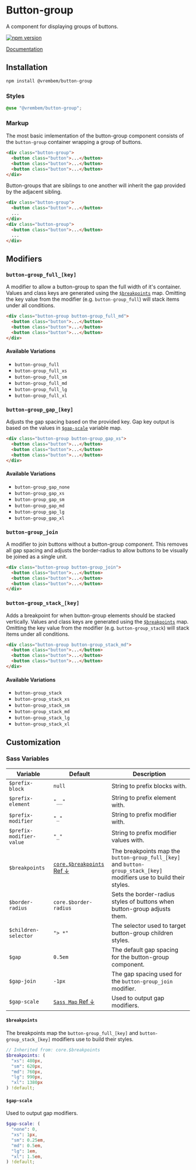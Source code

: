 # Button-group

A component for displaying groups of buttons.

[![npm version](https://img.shields.io/npm/v/%40vrembem%2Fbutton-group.svg)](https://www.npmjs.com/package/%40vrembem%2Fbutton-group)

[Documentation](https://vrembem.com/packages/button-group)

## Installation

```sh
npm install @vrembem/button-group
```

### Styles

```scss
@use "@vrembem/button-group";
```

### Markup

The most basic imlementation of the button-group component consists of the `button-group` container wrapping a group of buttons.

```html
<div class="button-group">
  <button class="button">...</button>
  <button class="button">...</button>
  <button class="button">...</button>
</div>
```

Button-groups that are siblings to one another will inherit the gap provided by the adjacent sibling.

```html
<div class="button-group">
  <button class="button">...</button>
  ...
</div>
<div class="button-group">
  <button class="button">...</button>
  ...
</div>
```

## Modifiers

### `button-group_full_[key]`

A modifier to allow a button-group to span the full width of it's container. Values and class keys are generated using the [`$breakpoints`](#breakpoints) map. Omitting the key value from the modifier (e.g. `button-group_full`) will stack items under all conditions.

```html
<div class="button-group button-group_full_md">
  <button class="button">...</button>
  <button class="button">...</button>
  <button class="button">...</button>
</div>
```

#### Available Variations

- `button-group_full`
- `button-group_full_xs`
- `button-group_full_sm`
- `button-group_full_md`
- `button-group_full_lg`
- `button-group_full_xl`

### `button-group_gap_[key]`

Adjusts the gap spacing based on the provided key. Gap key output is based on the values in [`$gap-scale`](#gap-scale) variable map.

```html
<div class="button-group button-group_gap_xs">
  <button class="button">...</button>
  <button class="button">...</button>
  <button class="button">...</button>
</div>
```

#### Available Variations

- `button-group_gap_none`
- `button-group_gap_xs`
- `button-group_gap_sm`
- `button-group_gap_md`
- `button-group_gap_lg`
- `button-group_gap_xl`

### `button-group_join`

A modifier to join buttons without a button-group component. This removes all gap spacing and adjusts the border-radius to allow buttons to be visually be joined as a single unit.

```html
<div class="button-group button-group_join">
  <button class="button">...</button>
  <button class="button">...</button>
  <button class="button">...</button>
</div>
```

### `button-group_stack_[key]`

Adds a breakpoint for when button-group elements should be stacked vertically. Values and class keys are generated using the [`$breakpoints`](#breakpoints) map. Omitting the key value from the modifier (e.g. `button-group_stack`) will stack items under all conditions.

```html
<div class="button-group button-group_stack_md">
  <button class="button">...</button>
  <button class="button">...</button>
  <button class="button">...</button>
</div>
```

#### Available Variations

- `button-group_stack`
- `button-group_stack_xs`
- `button-group_stack_sm`
- `button-group_stack_md`
- `button-group_stack_lg`
- `button-group_stack_xl`

## Customization

### Sass Variables

| Variable                 | Default                                        | Description                                                                                                            |
| ------------------------ | ---------------------------------------------- | ---------------------------------------------------------------------------------------------------------------------- |
| `$prefix-block`          | `null`                                         | String to prefix blocks with.                                                                                          |
| `$prefix-element`        | `"__"`                                         | String to prefix element with.                                                                                         |
| `$prefix-modifier`       | `"_"`                                          | String to prefix modifier with.                                                                                        |
| `$prefix-modifier-value` | `"_"`                                          | String to prefix modifier values with.                                                                                 |
| `$breakpoints`           | [`core.$breakpoints` Ref &darr;](#breakpoints) | The breakpoints map the `button-group_full_[key]` and  `button-group_stack_[key]` modifiers use to build their styles. |
| `$border-radius`         | `core.$border-radius`                          | Sets the border-radius styles of buttons when button-group adjusts them.                                               |
| `$children-selector`     | `"> *"`                                        | The selector used to target button-group children styles.                                                              |
| `$gap`                   | `0.5em`                                        | The default gap spacing for the button-group component.                                                                |
| `$gap-join`              | `-1px`                                         | The gap spacing used for the `button-group_join` modifier.                                                             |
| `$gap-scale`             | [`Sass Map` Ref &darr;](#gap-scale)            | Used to output gap modifiers.                                                                                          |

#### `$breakpoints`

The breakpoints map the `button-group_full_[key]` and  `button-group_stack_[key]` modifiers use to build their styles.

```scss
// Inherited from: core.$breakpoints
$breakpoints: (
  "xs": 480px,
  "sm": 620px,
  "md": 760px,
  "lg": 990px,
  "xl": 1380px
) !default;
```

#### `$gap-scale`

Used to output gap modifiers.

```scss
$gap-scale: (
  "none": 0,
  "xs": 1px,
  "sm": 0.25em,
  "md": 0.5em,
  "lg": 1em,
  "xl": 1.5em,
) !default;
```
